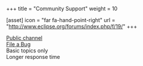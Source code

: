 +++
title = "Community Support"
weight = 10

[asset]
  icon = "far fa-hand-point-right"
  url = "http://www.eclipse.org/forums/index.php/f/19/"
+++

[Public channel](http://www.eclipse.org/forums/index.php/f/19/)\
[File a Bug](https://github.com/eclipse-ecp/org.eclipse.emf.ecp.core/issues)\
Basic topics only\
Longer response time

